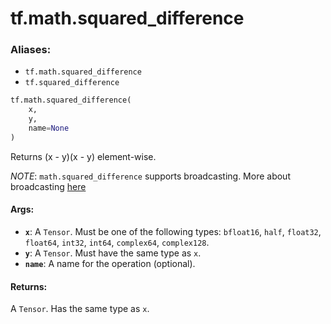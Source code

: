 <div itemscope itemtype="http://developers.google.com/ReferenceObject">
<meta itemprop="name" content="tf.math.squared_difference" />
<meta itemprop="path" content="Stable" />
</div>

# tf.math.squared_difference

### Aliases:

* `tf.math.squared_difference`
* `tf.squared_difference`

``` python
tf.math.squared_difference(
    x,
    y,
    name=None
)
```

Returns (x - y)(x - y) element-wise.

*NOTE*: `math.squared_difference` supports broadcasting. More about broadcasting
[here](http://docs.scipy.org/doc/numpy/user/basics.broadcasting.html)

#### Args:

* <b>`x`</b>: A `Tensor`. Must be one of the following types: `bfloat16`, `half`, `float32`, `float64`, `int32`, `int64`, `complex64`, `complex128`.
* <b>`y`</b>: A `Tensor`. Must have the same type as `x`.
* <b>`name`</b>: A name for the operation (optional).


#### Returns:

A `Tensor`. Has the same type as `x`.